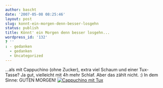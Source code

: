 ```yaml
---
author: bascht
date: '2007-05-08 08:25:46'
layout: post
slug: konnt-ein-morgen-denn-besser-losgehn
status: publish
title: Könnt' ein Morgen denn besser losgehn...
wordpress_id: '132'
? ''
: - gedanken
  - gedanken
  - Uncategorized
---
```


...als mit Cappuchino (ohne Zucker), extra viel Schaum und einer
Tux-Tasse? Ja gut, vielleicht mit 4h mehr Schlaf. Aber das zählt
nicht. :) In dem Sinne: GUTEN MORGEN!
[![Cappuchino mit Tux](http://www.bascht.com/uploads/2007/05/morningcappuchino.jpg)](http://www.bascht.com/2007/05/08/konnt-ein-morgen-denn-besser-losgehn/cappuchino-mit-tux/ "Cappuchino mit Tux")


